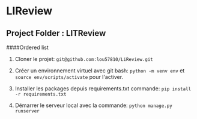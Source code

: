 # LIReview

## Project Folder : LITReview

####Ordered list
1. Cloner le projet: `git@github.com:lou57810/LiReview.git` 
2. Créer un environnement virtuel avec git bash: `python -m venv env` et
	`source env/scripts/activate` pour l'activer.

3. Installer les packages depuis requirements.txt
	commande: `pip install -r requirements.txt`
4. Démarrer le serveur local avec la commande: `python manage.py runserver`